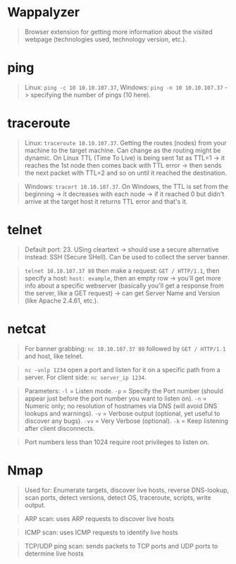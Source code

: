 # Wappalyzer
> Browser extension for getting more information about the visited webpage (technologies used, technology version, etc.).

# ping
> Linux: ```ping -c 10 10.10.107.37```, Windows: ```ping -n 10 10.10.107.37``` -> specifying the number of pings (10 here).

# traceroute
> Linux: ```traceroute 10.10.107.37```. Getting the routes (nodes) from your machine to the target machine. Can change as the routing might be dynamic. On Linux TTL (Time To Live) is being sent 1st as TTL=1 -> it reaches the 1st node then comes back with TTL error -> then sends the next packet with TTL=2 and so on until it reached the destination.

> Windows: ```tracert 10.10.107.37```. On Windows, the TTL is set from the beginning -> it decreases with each node -> if it reached 0 but didn't arrive at the target host it returns TTL error and that's it.

# telnet
> Default port: 23. USing cleartext -> should use a secure alternative instead: SSH (Secure SHell). Can be used to collect the server banner.

> ```telnet 10.10.107.37 80``` then make a request: ```GET / HTTP/1.1```, then specify a host: ```host: example```, then an empty row -> you'll get more info about a specific webserver (basically you'll get a response from the server, like a GET request) -> can get Server Name and Version (like Apache 2.4.61, etc.).

# netcat
> For banner grabbing: ```nc 10.10.107.37 80``` followed by ```GET / HTTP/1.1``` and host, like telnet.

> ```nc -vnlp 1234``` open a port and listen for it on a specific path from a server. For client side: ```nc server_ip 1234```.

> Parameters: ```-l``` = Listen mode. ```-p``` = Specify the Port number (should appear just before the port number you want to listen on). ```-n``` = Numeric only; no resolution of hostnames via DNS (will avoid DNS lookups and warnings). ```-v``` = Verbose output (optional, yet useful to discover any bugs). ```-vv``` = Very Verbose (optional). ```-k``` = Keep listening after client disconnects.

> Port numbers less than 1024 require root privileges to listen on.

# Nmap
> Used for: Enumerate targets, discover live hosts, reverse DNS-lookup, scan ports, detect versions, detect OS, traceroute, scripts, write output.

> ARP scan: uses ARP requests to discover live hosts

> ICMP scan: uses ICMP requests to identify live hosts

> TCP/UDP ping scan: sends packets to TCP ports and UDP ports to determine live hosts
